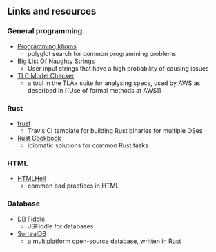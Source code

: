 ## Links and resources

### General programming

- [Programming Idioms](https://www.programming-idioms.org/)
	- polyglot search for common programming problems
- [Big List Of Naughty Strings](https://github.com/minimaxir/big-list-of-naughty-strings)
	- User input strings that have a high probability of causing issues
- [TLC Model Checker](https://lamport.azurewebsites.net/tla/toolbox.html)
	- a tool in the TLA+ suite for analysing specs, used by AWS as described in [[Use of formal methods at AWS]]

### Rust

- [trust](https://github.com/japaric/trust)
  - Travis CI template for building Rust binaries for multiple OSes
- [Rust Cookbook](https://rust-lang-nursery.github.io/rust-cookbook/)
  - idiomatic solutions for common Rust tasks

### HTML

- [HTMLHell](https://htmlhell.com/)
  - common bad practices in HTML

### Database

- [DB Fiddle](https://www.db-fiddle.com/f/2hU2nuUrSiujYtn9eBtuXV/0)
  - JSFiddle for databases
- [SurrealDB](https://docs.surrealdb.com/docs/integration/sdks/rust/)
  - a multiplatform open-source database, written in Rust
